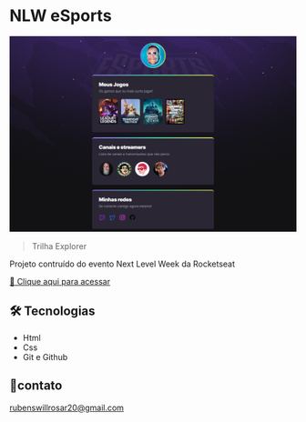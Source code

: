 # NLW eSports

![preview](./.github/Preview.png)

> Trilha Explorer

Projeto contruído do evento Next Level Week da Rocketseat

[🔗 Clique aqui para acessar](https://Rubenswillr.github.io/Nlw-esports-explorer)

## 🛠️ Tecnologias 

- Html
- Css
- Git e Github

## 📱contato

rubenswillrosar20@gmail.com